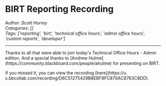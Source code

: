 # BIRT Reporting Recording
*Author: Scott Hurrey*  
*Categories: []*  
*Tags: ['reporting', 'birt', 'technical office hours', 'admin office hours', 'custom reports', 'developer']*  
<hr />
Thanks to all that were able to join today's Technical Office Hours - Admin
edition, And a special thanks to [Andrew
Hulme](https://community.blackboard.com/people/ahulme) for presenting on BIRT.

If you missed it, you can view the recording
[here](https://u
s.bbcollab.com/recording/D6C51275429B8EBF8FC870AC8763C8DD).

